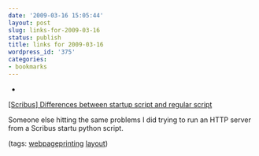 ```yaml
---
date: '2009-03-16 15:05:44'
layout: post
slug: links-for-2009-03-16
status: publish
title: links for 2009-03-16
wordpress_id: '375'
categories:
- bookmarks
---
```


  * 
                

[[Scribus] Differences between startup script and regular script](http://lists.scribus.info/pipermail/scribus/2007-December/023133.html)


                

Someone else hitting the same problems I did trying to run an HTTP server from a Scribus startu python script.


                

(tags: [webpageprinting](http://delicious.com/eob/webpageprinting) [layout](http://delicious.com/eob/layout))


            
